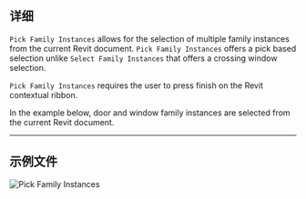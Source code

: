 ## 详细
`Pick Family Instances` allows for the selection of multiple family instances from the current Revit document. `Pick Family Instances` offers a pick based selection unlike `Select Family Instances` that offers a crossing window selection.

`Pick Family Instances` requires the user to press finish on the Revit contextual ribbon.

In the example below, door and window family instances are selected from the current Revit document.

___
## 示例文件

![Pick Family Instances](./Dynamo.Nodes.DSModelFamilyInstanceMultipleSelection_img.jpg)
